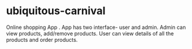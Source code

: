 # ubiquitous-carnival
Online shopping App . App has two interface- user and admin. Admin can view products, add/remove products. User can view details of all the products  and order products. 
